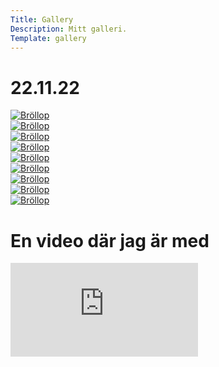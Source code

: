 ```yaml
---
Title: Gallery
Description: Mitt galleri.
Template: gallery
---
```


# 22.11.22


<div class="pic-gallery1" markdown="1">
<a href="%base_url%/image/brollop1.jpeg" target="_blank">
<picture>
    <source media="(min-width: 668px)" srcset="image/brollop1.jpeg?area=14,0,41.5,0">
    <source media="(min-width: 376px)" srcset="image/brollop1.jpeg?area=14,0,41.5,0">
    <img src="image/brollop1.jpeg" alt="Bröllop">
</picture>
</a>
</div>

<div class="pic-gallery2" markdown="1">
<a href="%base_url%/image/brollop2.jpeg" target="_blank">
<picture>
    <source media="(min-width: 668px)" srcset="image/brollop2.jpeg?area=30.5,0,25,0">
    <source media="(min-width: 376px)" srcset="image/brollop2.jpeg?area=30.5,0,25,0">
    <img src="image/brollop2.jpeg" alt="Bröllop">
</picture>
</a>
</div>

<div class="pic-gallery3" markdown="1">
<a href="%base_url%/image/brollop3.jpeg" target="_blank">
<picture>
    <source media="(min-width: 668px)" srcset="image/brollop3.jpeg?height=50%">
    <source media="(min-width: 376px)" srcset="image/brollop3.jpeg?w=667">
    <img src="image/brollop3.jpeg" alt="Bröllop">
</picture>
</a>
</div>

<div class="pic-gallery1" markdown="1">
<a href="%base_url%/image/brollop4.jpeg" target="_blank">
<picture>
    <source media="(min-width: 668px)" srcset="image/brollop4.jpeg?height=50%">
    <source media="(min-width: 376px)" srcset="image/brollop4.jpeg?w=667">
    <img src="image/brollop4.jpeg" alt="Bröllop">
</picture>
</a>
</div>

<div class="pic-gallery2" markdown="1">
<a href="%base_url%/image/brollop5.jpeg" target="_blank">
<picture>
    <source media="(min-width: 668px)" srcset="image/brollop5.jpeg?area=25,0,30.5,0">
    <source media="(min-width: 376px)" srcset="image/brollop5.jpeg?area=25,0,30.5,0">
    <img src="image/brollop5.jpeg" alt="Bröllop">
</picture>
</a>
</div>

<div class="pic-gallery3" markdown="1">
<a href="%base_url%/image/brollop6.jpeg" target="_blank">
<picture>
    <source media="(min-width: 668px)" srcset="image/brollop6.jpeg?area=35,0,20.5,0">
    <source media="(min-width: 376px)" srcset="image/brollop6.jpeg?area=35,0,20.5,0">
    <img src="image/brollop6.jpeg" alt="Bröllop">
</picture>
</a>
</div>

<div class="pic-gallery1" markdown="1">
<a href="%base_url%/image/brollop7.jpeg" target="_blank">
<picture>
    <source media="(min-width: 668px)" srcset="image/brollop7.jpeg?area=25,0,31,0">
    <source media="(min-width: 376px)" srcset="image/brollop7.jpeg?area=25,0,31,0">
    <img src="image/brollop7.jpeg" alt="Bröllop">
</picture>
</a>
</div>

<div class="pic-gallery2" markdown="1">
<a href="%base_url%/image/brollop8.jpeg" target="_blank">
<picture>
    <source media="(min-width: 668px)" srcset="image/brollop8.jpeg?height=50%">
    <source media="(min-width: 376px)" srcset="image/brollop8.jpeg?w=667">
    <img src="image/brollop8.jpeg" alt="Bröllop">
</picture>
</a>
</div>

<div class="pic-gallery3" markdown="1">
<a href="%base_url%/image/brollop9.jpeg" target="_blank">
<picture>
    <source media="(min-width: 668px)" srcset="image/brollop9.jpeg?height=50%">
    <source media="(min-width: 376px)" srcset="image/brollop9.jpeg?w=667">
    <img src="image/brollop9.jpeg" alt="Bröllop">
</picture>
</a>
</div>

# En video där jag är med

<div class="vid-gallery">
    <iframe src="https://www.youtube.com/embed/a9T63QyHbI0" frameborder="0" allowfullscreen></iframe>
</div>
